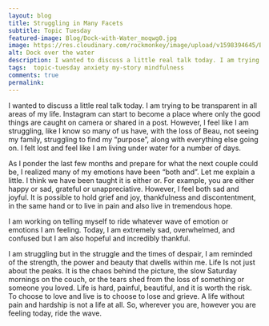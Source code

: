 ```yaml
---
layout: blog
title: Struggling in Many Facets
subtitle: Topic Tuesday
featured-image: Blog/Dock-with-Water_moqwg0.jpg
image: https://res.cloudinary.com/rockmonkey/image/upload/v1598394645/Blog/Dock-with-Water_moqwg0.jpg
alt: Dock over the water
description: I wanted to discuss a little real talk today. I am trying to be transparent in all areas of my life. Instagram can start to become a place where only the good things are caught on camera or shared in a post. However, I feel like I am struggling, like I know so many of us have, with the loss of Beau, not seeing my family, struggling to find my “purpose”, along with everything else going on. I felt lost and feel like I am living under water for a number of days.
tags:  topic-tuesday anxiety my-story mindfulness
comments: true
permalink:
---
```

I wanted to discuss a little real talk today. I am trying to be transparent in all areas of my life. Instagram can start to become a place where only the good things are caught on camera or shared in a post. However, I feel like I am struggling, like I know so many of us have, with the loss of Beau, not seeing my family, struggling to find my “purpose”, along with everything else going on. I felt lost and feel like I am living under water for a number of days.

As I ponder the last few months and prepare for what the next couple could be, I realized many of my emotions have been “both and”. Let me explain a little. I think we have been taught it is either or. For example, you are either happy or sad, grateful or unappreciative. However, I feel both sad and joyful. It is possible to hold grief and joy, thankfulness and discontentment, in the same hand or to live in pain and also live in tremendous hope.

I am working on telling myself to ride whatever wave of emotion or emotions I am feeling. Today, I am extremely sad, overwhelmed, and confused but I am also hopeful and incredibly thankful.

I am struggling but in the struggle and the times of despair, I am reminded of the strength, the power and beauty that dwells within me. Life Is not just about the peaks. It is the chaos behind the picture, the slow Saturday mornings on the couch, or the tears shed from the loss of something or someone you loved. Life is hard, painful, beautiful, and it is worth the risk. To choose to love and live is to choose to lose and grieve. A life without pain and hardship is not a life at all. So, wherever you are, however you are feeling today, ride the wave.
